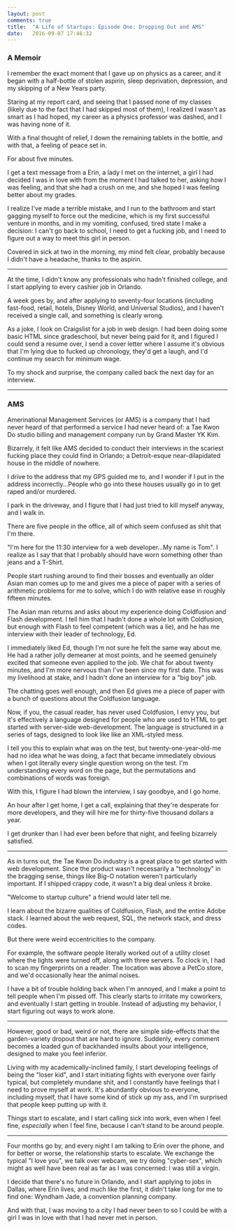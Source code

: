 ```yaml
---
layout: post
comments: true
title:  "A Life of Startups: Episode One: Dropping Out and AMS"
date:   2016-09-07 17:46:32
---
```


### A Memoir

I remember the exact moment that I gave up on physics as a career, and it began with a half-bottle of stolen aspirin, sleep deprivation, depression, and my skipping of a New Years party.  

Staring at my report card, and seeing that I passed none of my classes (likely due to the fact that I had skipped most of them), I realized I wasn't as smart as I had hoped, my career as a physics professor was dashed, and I was having none of it.  

With a final thought of relief, I down the remaining tablets in the bottle, and with that, a feeling of peace set in.  


For about five minutes.  

I get a text message from a Erin, a lady I met on the internet, a girl I had decided I was in love with from the moment I had talked to her, asking how I was feeling, and that she had a crush on me, and she hoped I was feeling better about my grades. 

I realize I've made a terrible mistake, and I run to the bathroom and start gagging myself to force out the medicine, which is my first successful venture in months, and in my vomiting, confused, tired state I make a decision: I can't go back to school, I need to get a fucking job, and I need to figure out a way to meet this girl in person.  

Covered in sick at two in the morning, my mind felt clear, probably because I didn't have a headache, thanks to the aspirin. 


-------------------


At the time, I didn't know any professionals who hadn't finished college, and I start applying to every cashier job in Orlando.  

A week goes by, and after applying to seventy-four locations (including fast-food, retail, hotels, Disney World, and Universal Studios), and I haven't received a single call, and something is clearly wrong.  

As a joke, I look on Craigslist for a job in web design.  I had been doing some basic HTML since gradeschool, but never being paid for it, and I figured I could send a resume over, I send a cover letter where I assume it's obvious that I'm lying due to fucked up chronology, they'd get a laugh, and I'd continue my search for minimum wage. 

To my shock and surprise, the company called back the next day for an interview. 


---------------------

### AMS

Amerinational Management Services (or AMS) is a company that I had never heard of that performed a service I had never heard of: a Tae Kwon Do studio billing and management company run by Grand Master YK Kim. 

Bizarrely, it felt like AMS decided to conduct their interviews in the scariest fucking place they could find in Orlando; a Detroit-esque near-dilapidated house in the middle of nowhere.  

I drive to the address that my GPS guided me to, and I wonder if I put in the address incorrectly...People who go into these houses usually go in to get raped and/or murdered. 

I park in the driveway, and I figure that I had just tried to kill myself anyway, and I walk in. 

There are five people in the office, all of which seem confused as shit that I'm there.  

"I'm here for the 11:30 interview for a web developer...My name is Tom".  I realize as I say that that I probably should have worn something other than jeans and a T-Shirt. 

People start rushing around to find their bosses and eventually an older Asian man comes up to me and gives me a piece of paper with a series of arithmetic problems for me to solve, which I do with relative ease in roughly fifteen minutes.  

The Asian man returns and asks about my experience doing Coldfusion and Flash development. I tell him that I hadn't done a whole lot with Coldfusion, but enough with Flash to feel competent (which was a lie), and he has me interview with their leader of technology, Ed. 

I immediately liked Ed, though I'm not sure he felt the same way about me.  He had a rather jolly demeaner at most points, and he seemed genuinely excited that someone even applied to the job.  We chat for about twenty minutes, and I'm more nervous than I've been since my first date.  This was my livelihood at stake, and I hadn't done an interview for a "big boy" job. 

The chatting goes well enough, and then Ed gives me a piece of paper with a bunch of questions about the Coldfusion language. 

Now, if you, the casual reader, has never used Coldfusion, I envy you, but it's effectively a language designed for people who are used to HTML to get started with server-side web-development.  The language is structured in a series of tags, designed to look like like an XML-styled mess.  

I tell you this to explain what was on the test, but twenty-one-year-old-me had no idea what he was doing, a fact that became immediately obvious when I got literally every single question wrong on the test.  I'm understanding every word on the page, but the permutations and combinations of words was foreign. 

With this, I figure I had blown the interview, I say goodbye, and I go home.  

An hour after I get home, I get a call, explaining that they're desperate for more developers, and they will hire me for thirty-five thousand dollars a year.  

I get drunker than I had ever been before that night, and feeling bizarrely satisfied.  


-----------------------------


As in turns out, the Tae Kwon Do industry is a great place to get started with web development.  Since the product wasn't necessarily a "technology" in the bragging sense, things like Big-O notation weren't particularly important.  If I shipped crappy code, it wasn't a big deal unless it broke.  

"Welcome to startup culture" a friend would later tell me. 

I learn about the bizarre qualities of Coldfusion, Flash, and the entire Adobe stack.  I learned about the web request, SQL, the network stack, and dress codes. 

But there were weird eccentricities to the company.  

For example, the software people literally worked out of a utility closet where the lights were turned off, along with three servers.  To clock in, I had to scan my fingerprints on a reader.  The location was above a PetCo store, and we'd occasionally hear the animal noises.  

I have a bit of trouble holding back when I'm annoyed, and I make a point to tell people when I'm pissed off.  This clearly starts to irritate my coworkers, and eventually I start getting in trouble.  Instead of adjusting my behavior, I start figuring out ways to work alone.  

-----------------------------


However, good or bad, weird or not, there are simple side-effects that the garden-variety dropout that are hard to ignore.  Suddenly, every comment becomes a loaded gun of backhanded insults about your intelligence, designed to make you feel inferior.  

Living with my academically-inclined family, I start developing feelings of being the "loser kid", and I start initiating fights with everyone over fairly typical, but completely mundane shit, and I constantly have feelings that I need to prove myself at work.  It's abundantly obvious to everyone, including myself, that I have some kind of stick up my ass, and I'm surprised that people keep putting up with it. 

Things start to escalate, and I start calling sick into work, even when I feel fine, *especially* when I feel fine, because I can't stand to be around people.   

-----------------------------

Four months go by, and every night I am talking to Erin over the phone, and for better or worse, the relationship starts to escalate.  We exchange the typical "I love you", we talk over webcam, we try doing "cyber-sex", which might as well have been real as far as I was concerned: I was still a virgin.  

I decide that there's no future in Orlando, and I start applying to jobs in Dallas, where Erin lives, and much like the first, it didn't take long for me to find one: Wyndham Jade, a convention planning company. 

And with that, I was moving to a city I had never been to so I could be with a girl I was in love with that I had never met in person. 
